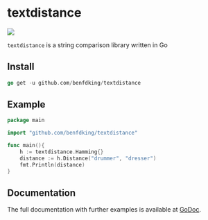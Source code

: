 # textdistance

[![](https://godoc.org/github.com/benfdking/textdistance?status.svg)](http://godoc.org/github.com/benfdking/textdistance)

`textdistance` is a string comparison library written in Go

## Install

```go
go get -u github.com/benfdking/textdistance
```

## Example

```go
package main 

import "github.com/benfdking/textdistance"

func main(){
	h := textdistance.Hamming{}
	distance := h.Distance("drummer", "dresser")
	fmt.Println(distance)
}
```


## Documentation

The full documentation with further examples is available at [GoDoc](https://godoc.org/github.com/benfdking/textdistance).
